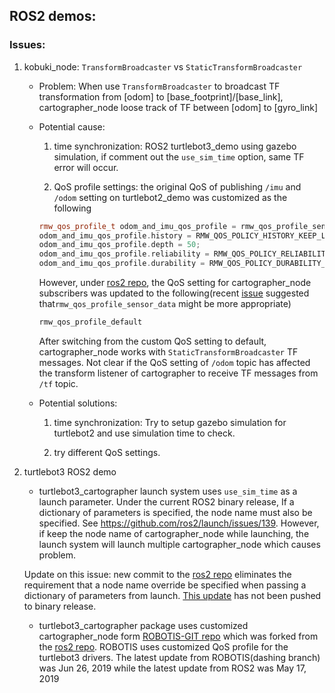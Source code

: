 ## ROS2 demos:
### Issues:
1. kobuki_node: `TransformBroadcaster` vs `StaticTransformBroadcaster`
	* Problem: When use `TransformBroadcaster` to broadcast TF transformation from [odom] to [base_footprint]/[base_link], cartographer_node loose track of TF between [odom] to [gyro_link]

	* Potential cause:
		1. time synchronization: ROS2 turtlebot3_demo using gazebo simulation, if comment out the `use_sim_time` option, same TF error will occur. 

		2. QoS profile settings: the original QoS of publishing `/imu` and `/odom`  setting on turtlebot2_demo was customized as the following 

		```c++
		rmw_qos_profile_t odom_and_imu_qos_profile = rmw_qos_profile_sensor_data;
		odom_and_imu_qos_profile.history = RMW_QOS_POLICY_HISTORY_KEEP_LAST;
		odom_and_imu_qos_profile.depth = 50;
		odom_and_imu_qos_profile.reliability = RMW_QOS_POLICY_RELIABILITY_BEST_EFFORT;
		odom_and_imu_qos_profile.durability = RMW_QOS_POLICY_DURABILITY_VOLATILE;
		```
		However, under [ros2 repo](https://github.com/ros2/cartographer_ros/), the QoS setting for cartographer_node subscribers was updated to the following(recent [issue](https://github.com/ros2/cartographer_ros/issues/28) suggested that`rmw_qos_profile_sensor_data` might be more appropriate)

		```c++
		rmw_qos_profile_default
		```
		After switching from the custom QoS setting to default, cartographer_node works with `StaticTransformBroadcaster` TF messages. Not clear if the QoS setting of `/odom` topic has affected the transform listener of cartographer to receive TF messages from `/tf` topic. 

	* Potential solutions:
		1. time synchronization: Try to setup gazebo simulation for turtlebot2 and use simulation time to check. 

		2. try different QoS settings. 

2. turtlebot3 ROS2 demo
	*  turtlebot3_cartographer launch system uses `use_sim_time` as a launch parameter. Under the current ROS2 binary release, If a dictionary of parameters is specified, the node name must also be specified. See https://github.com/ros2/launch/issues/139. However, if keep the node name of cartographer_node while launching, the launch system will launch multiple cartographer_node which causes problem. 

	Update on this issue: new commit to the [ros2 repo](https://github.com/ros2/launch_ros/) eliminates the requirement that a node name override be
specified when passing a dictionary of parameters from launch. [This update](https://github.com/ros2/launch_ros/commit/37929eea57f2c7863207a9f808d8b16b73464de9) has not been pushed to binary release. 

	* turtlebot3_cartographer package uses customized cartographer_node form [ROBOTIS-GIT repo](https://github.com/ROBOTIS-GIT/cartographer_ros) which was forked from the [ros2 repo](https://github.com/ros2/cartographer_ros/). ROBOTIS uses customized QoS profile for the turtlebot3 drivers. The latest update from ROBOTIS(dashing branch) was Jun 26, 2019 while the latest update from ROS2 was May 17, 2019
